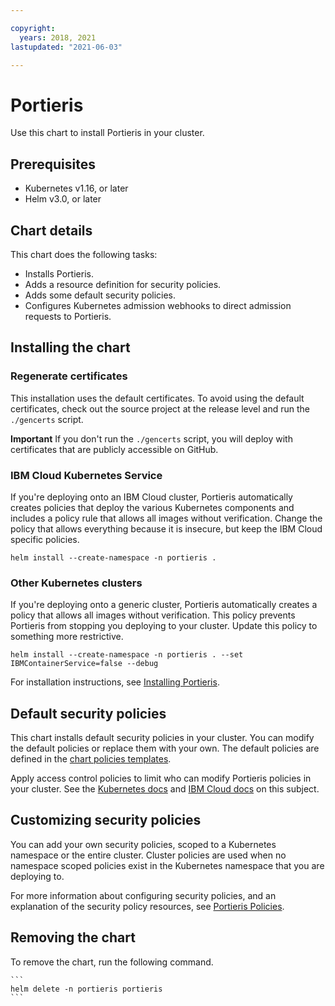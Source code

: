 ```yaml
---

copyright:
  years: 2018, 2021
lastupdated: "2021-06-03"

---
```


# Portieris

Use this chart to install Portieris in your cluster.

## Prerequisites

* Kubernetes v1.16, or later
* Helm v3.0, or later

## Chart details

This chart does the following tasks:

* Installs Portieris.
* Adds a resource definition for security policies.
* Adds some default security policies.
* Configures Kubernetes admission webhooks to direct admission requests to Portieris.

## Installing the chart

### Regenerate certificates

This installation uses the default certificates. To avoid using the default certificates, check out the source project at the release level and run the `./gencerts` script.

**Important** If you don't run the `./gencerts` script, you will deploy with certificates that are publicly accessible on GitHub.

### IBM Cloud Kubernetes Service

If you're deploying onto an IBM Cloud cluster, Portieris automatically creates policies that deploy the various Kubernetes components and includes a policy rule that allows all images without verification. Change the policy that allows everything because it is insecure, but keep the IBM Cloud specific policies.

```
helm install --create-namespace -n portieris .
```

### Other Kubernetes clusters

If you're deploying onto a generic cluster, Portieris automatically creates a policy that allows all images without verification. This policy prevents Portieris from stopping you deploying to your cluster. Update this policy to something more restrictive.

```
helm install --create-namespace -n portieris . --set IBMContainerService=false --debug
```

For installation instructions, see [Installing Portieris](https://github.com/IBM/portieris/blob/master/README.md#installing-portieris).

## Default security policies

This chart installs default security policies in your cluster. You can modify the default policies or replace them with your own. The default policies are defined in the [chart policies templates](https://github.com/IBM/portieris/blob/master/helm/portieris/templates/policies.yaml).

Apply access control policies to limit who can modify Portieris policies in your cluster. See the [Kubernetes docs](https://kubernetes.io/docs/reference/access-authn-authz/rbac/) and [IBM Cloud docs](https://cloud.ibm.com/docs/containers?topic=containers-users#role-binding-assign) on this subject.

## Customizing security policies

You can add your own security policies, scoped to a Kubernetes namespace or the entire cluster. Cluster policies are used when no namespace scoped policies exist in the Kubernetes namespace that you are deploying to.

For more information about configuring security policies, and an explanation of the security policy resources, see [Portieris Policies](https://github.com/IBM/portieris/blob/master/POLICIES.md).

## Removing the chart

To remove the chart, run the following command.

    ```
    helm delete -n portieris portieris
    ```
